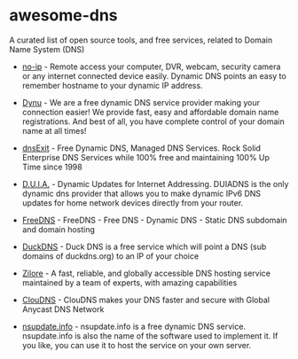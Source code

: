 # awesome-dns
A curated list of open source tools, and free services, related to Domain Name System (DNS)


* [no-ip](https://www.noip.com/) - Remote access your computer, DVR, webcam, security camera or any internet connected device easily. Dynamic DNS points an easy to remember hostname to your dynamic IP address.

* [Dynu](https://www.dynu.com) -  We are a free dynamic DNS service provider making your connection easier! We provide fast, easy and affordable domain name registrations. And best of all, you have complete control of your domain name at all times! 

* [dnsExit](https://www.dnsexit.com/) - Free Dynamic DNS, Managed DNS Services. Rock Solid Enterprise DNS Services while 100% free        and maintaining 100% Up Time since 1998

* [D.U.I.A.](https://www.duiadns.net/) - Dynamic Updates for Internet Addressing. DUIADNS is the only dynamic dns provider that allows you to make dynamic IPv6 DNS updates for home network devices directly from your router.

* [FreeDNS](https://freedns.afraid.org/) - FreeDNS - Free DNS - Dynamic DNS - Static DNS subdomain and domain hosting

* [DuckDNS](https://duckdns.org/) - Duck DNS is a free service which will point a DNS (sub domains of duckdns.org) to an IP of your choice
* [Zilore](https://zilore.com/en/dns) - A fast, reliable, and globally accessible DNS hosting service
maintained by a team of experts, with amazing capabilities

* [ClouDNS](https://www.cloudns.net) - ClouDNS makes your DNS faster and secure with Global Anycast DNS Network 

* [nsupdate.info](https://www.nsupdate.info/) - nsupdate.info is a free dynamic DNS service. nsupdate.info is also the name of the software used to implement it. If you like, you can use it to host the service on your own server.
